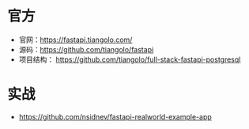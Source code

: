 # 官方

- 官网：https://fastapi.tiangolo.com/
- 源码：https://github.com/tiangolo/fastapi
- 项目结构： https://github.com/tiangolo/full-stack-fastapi-postgresql

# 实战

- https://github.com/nsidnev/fastapi-realworld-example-app
